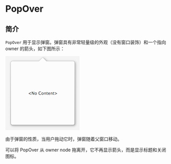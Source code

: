 # PopOver

## 简介

`PopOver` 用于显示弹窗。弹窗具有非常轻量级的外观（没有窗口装饰）和一个指向 owner 的箭头，如下图所示：

![](images/2023-08-09-16-24-50.png)

由于弹窗的性质，当用户拖动它时，弹窗随着父窗口移动。

可以将 PopOver 从 owner node 拖离开，它不再显示箭头，而是显示标题和关闭图标。

